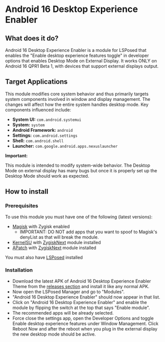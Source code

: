 # Android 16 Desktop Experience Enabler

## What does it do?

Android 16 Desktop Experience Enabler is a module for LSPosed that enables the "Enable desktop experience features toggle" in developer options that enables Desktop Mode on External Display. It works ONLY on Android 16 QPR1 Beta 1, with devices that support external displays output.

## Target Applications

This module modifies core system behavior and thus primarily targets system components involved in window and display management. The changes will affect how the entire system handles desktop mode. Key components influenced include:

*   **System UI:** `com.android.systemui`
*   **System:** `system`
*   **Android Framework:** `android`
*   **Settings:** `com.android.settings`
*   **Shell:** `com.android.shell`
*   **Launcher:** `com.google.android.apps.nexuslauncher`

**Important:** 

This module is intended to modify system-wide behavior. The Desktop Mode on external display has many bugs but once it is properly set up the Desktop Mode should work as expected.

## How to install

### Prerequisites

To use this module you must have one of the following (latest versions):
- [Magisk](https://github.com/topjohnwu/Magisk) with Zygisk enabled
    - IMPORTANT: DO NOT add apps that you want to spoof to Magisk's denyList as that will break the module.
- [KernelSU](https://github.com/tiann/KernelSU) with [ZygiskNext](https://github.com/Dr-TSNG/ZygiskNext) module installed
- [APatch](https://github.com/bmax121/APatch) with [ZygiskNext](https://github.com/Dr-TSNG/ZygiskNext) module installed

You must also have [LSPosed](https://github.com/mywalkb/LSPosed_mod) installed

### Installation

- Download the latest APK of Android 16 Desktop Experience Enabler Theme from the [releases section](https://github.com/igorb200828/Android_16_Desktop_Experience_Enabler/releases) and install it like any normal APK.
- Now open the LSPosed Manager and go to "Modules".
- "Android 16 Desktop Experience Enabler" should now appear in that list.
- Click on "Android 16 Desktop Experience Enabler" and enable the module by flipping the switch at the top that says "Enable module".
- The recommended apps will be already selected.
- Force close the settings app, open the Developer Options and toggle Enable desktop experience features under Window Management. Click Reboot Now and after the reboot when you plug in the external display the new desktop mode should be active.
